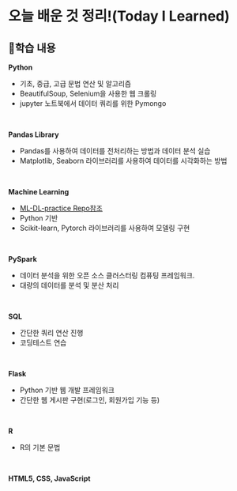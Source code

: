 # 오늘 배운 것 정리!(Today I Learned)


## 📝학습 내용

**Python**
* 기초, 중급, 고급 문법 연산 및 알고리즘
* BeautifulSoup, Selenium을 사용한 웹 크롤링
* jupyter 노트북에서 데이터 쿼리를 위한 Pymongo
<br>

**Pandas Library**
* Pandas를 사용하여 데이터를 전처리하는 방법과 데이터 분석 실습
* Matplotlib, Seaborn 라이브러리를 사용하여 데이터를 시각화하는 방법
<br>

**Machine Learning**
* [ML-DL-practice Repo참조](https://github.com/Hyeok95/ML-DL-practice)
* Python 기반
* Scikit-learn, Pytorch 라이브러리를 사용하여 모델링 구현
<br>

**PySpark**
* 데이터 분석을 위한 오픈 소스 클러스터링 컴퓨팅 프레임워크.
* 대량의 데이터를 분석 및 분산 처리
<br>

**SQL**
* 간단한 쿼리 연산 진행
* 코딩테스트 연습
<br>

**Flask**
* Python 기반 웹 개발 프레임워크
* 간단한 웹 게시판 구현(로그인, 회원가입 기능 등)
<br>

**R**
* R의 기본 문법
<br>

**HTML5, CSS, JavaScript**
<br>
